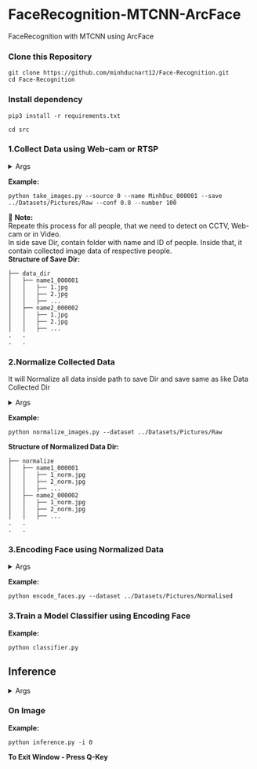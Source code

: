# FaceRecognition-MTCNN-ArcFace
FaceRecognition with MTCNN using ArcFace


### Clone this Repository
```
git clone https://github.com/minhducnart12/Face-Recognition.git
cd Face-Recognition
```

### Install dependency
```
pip3 install -r requirements.txt
```
```
cd src
```
### 1.Collect Data using Web-cam or RTSP

<details>
  <summary>Args</summary>
  
  `-i`, `--source`: RTSP link or webcam-id <br>
  `-n`, `--name`: name and ID of the person <br>
  `-o`, `--save`: path to save dir <br>
  `-c`, `--conf`: min prediction conf (0<conf<1) <br>
  `-x`, `--number`: number of data wants to collect

</details>

**Example:**
```
python take_images.py --source 0 --name MinhDuc_000001 --save ../Datasets/Pictures/Raw --conf 0.8 --number 100
```
:book: **Note:** <br>
Repeate this process for all people, that we need to detect on CCTV, Web-cam or in Video.<br>
In side save Dir, contain folder with name and ID of people. Inside that, it contain collected image data of respective people.<br>
**Structure of Save Dir:** <br>
```
├── data_dir
│   ├── name1_000001
│   │   ├── 1.jpg
│   │   ├── 2.jpg
│   │   ├── ...
│   ├── name2_000002
│   │   ├── 1.jpg
│   │   ├── 2.jpg
│   │   ├── ...
.   .
.   .
```

### 2.Normalize Collected Data
It will Normalize all data inside path to save Dir and save same as like Data Collected Dir

<details>
  <summary>Args</summary>
  
  `-i`, `--dataset`: path to dataset/dir <br>
  `-o`, `--save`: path to save dir

</details>

**Example:**
```
python normalize_images.py --dataset ../Datasets/Pictures/Raw
```
**Structure of Normalized Data Dir:** <br>
```
├── normalize
│   ├── name1_000001
│   │   ├── 1_norm.jpg
│   │   ├── 2_norm.jpg
│   │   ├── ...
│   ├── name2_000002
│   │   ├── 1_norm.jpg
│   │   ├── 2_norm.jpg
│   │   ├── ...
.   .
.   .
```

### 3.Encoding Face using Normalized Data

<details>
  <summary>Args</summary>
  
  `-i`, `--dataset`: path to Norm/dir <br>

</details>

**Example:**
```
python encode_faces.py --dataset ../Datasets/Pictures/Normalised
```

### 3.Train a Model Classifier using Encoding Face

**Example:**
```
python classifier.py
```

## Inference

<details>
  <summary>Args</summary>
  
  `-i`, `--source`: path to Video or webcam or image <br>

</details>

### On Image 
**Example:**
```
python inference.py -i 0
```
**To Exit Window - Press Q-Key**